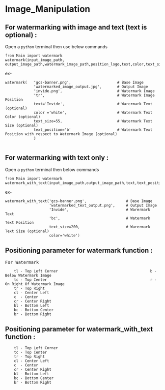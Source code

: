 # Image_Manipulation

## For watermarking with image and text (text is optional)  :

  Open a `python` terminal then use below commands
  
```
from Main import watermark 
watermark(input_image_path, output_image_path,watermark_image_path,position_logo,text,color,text_size,text_position) 
```
   
ex- 
   
```
watermark(   'gcs-banner.png',                     # Base Image      
             'watermarked_image_output.jpg',       # Output Image    
             'invide.png',                         # Watermark Image     
             'tr',                                 # Watermark Image Position       
             text='Invide',                        # Warermark Text (optional)     
             color ='white',                       # Watermark Text Color (optional)    
             text_size=55,                         # Watermark Text Size (optional)          
             text_position='b'                     # Watermark Text Position with respect to Watermark Image (optional)    
             ) 
             
```

## For watermarking with text only  :

Open a `python` terminal then below commands
  
```
from Main import watermark 
watermark_with_text(input_image_path,output_image_path,text,text_position,color',text_size) 
``` 
 ex-
  
 ``` 
 watermark_with_text('gcs-banner.png',                  # Base Image
                     'watermarked_text_output.png',     # Output Image
                     'Invide',                          # Warermark Text
                     'bc',                              # Watermark Text Position
                     text_size=200,                     # Warermark Text Size (optional)
                     color='white') 
  ```
                       
## Positioning parameter for watermark function :

<pre>For Watermark                                                For Watermark Text </pre>
  
``` 
    tl - Top Left Corner                                          b - Below Watermark Image
    tc - Top Center                                               r - On Right Of Watermark Image
    tr - Top Right
    cl - Center Left
    c  - Center 
    cr - Center Right
    bl - Bottom Left
    bc - Bottom Center
    br - Bottom Right 
 ```
    
 
## Positioning parameter for watermark_with_text function :

``` 
    tl - Top Left Corner      
    tc - Top Center
    tr - Top Right
    cl - Center Left
    c  - Center
    cr - Center Right
    bl - Bottom Left
    bc - Bottom Center
    br - Bottom Right 
 ```
   


